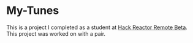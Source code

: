 # My-Tunes

This is a project I completed as a student at [Hack Reactor Remote Beta](http://www.hackreactor.com/remote-beta). This project was worked on with a pair.
